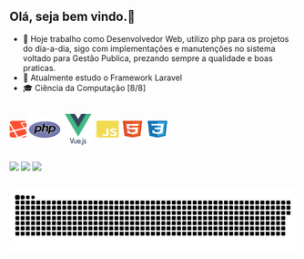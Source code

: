 ## Olá, seja bem vindo.👋

- 🔭 Hoje trabalho como Desenvolvedor Web, utilizo php para os projetos do dia-a-dia, sigo com implementações e manutenções no sistema voltado para Gestão Publica, prezando sempre a qualidade e boas praticas. 
- 🌱 Atualmente estudo o Framework Laravel
- 🎓 Ciência da Computação [8/8]


<div style="display: inline_block"><br>
  <img align="center" alt="Laravel" height="30" width="30" src="https://github.com/devicons/devicon/blob/master/icons/laravel/laravel-plain.svg">
  <img align="center" alt="PHP" height="55" width="55" src="https://raw.githubusercontent.com/devicons/devicon/master/icons/php/php-original.svg">
  <img align="center" alt="VueJS" height="55" width="55" src="https://github.com/devicons/devicon/blob/master/icons/vuejs/vuejs-original-wordmark.svg">
  <img align="center" alt="Javascript" height="30" width="40" src="https://raw.githubusercontent.com/devicons/devicon/master/icons/javascript/javascript-plain.svg">
  <img align="center" alt="HTML" height="30" width="40" src="https://raw.githubusercontent.com/devicons/devicon/master/icons/html5/html5-original.svg">
  <img align="center" alt="CSS" height="30" width="40" src="https://raw.githubusercontent.com/devicons/devicon/master/icons/css3/css3-original.svg">
</div>
  
  ##
 
<div> 
  <a href="https://www.linkedin.com/in/marcio-spadari" target="_blank"><img src="https://img.shields.io/badge/-LinkedIn-%230077B5?style=for-the-badge&logo=linkedin&logoColor=white" target="_blank"></a> 
  <a href="https://instagram.com/jrs.png" target="_blank"><img src="https://img.shields.io/badge/-Instagram-%23E4405F?style=for-the-badge&logo=instagram&logoColor=white" target="_blank"></a>
  <a href = "mailto:marcio.spadari@gmail.com"><img src="https://img.shields.io/badge/-Gmail-%23333?style=for-the-badge&logo=gmail&logoColor=white" target="_blank"></a>
</div>

##

![Snake animation](https://github.com/Matheusp-Silva/Matheusp-Silva/blob/output/github-contribution-grid-snake.svg)
